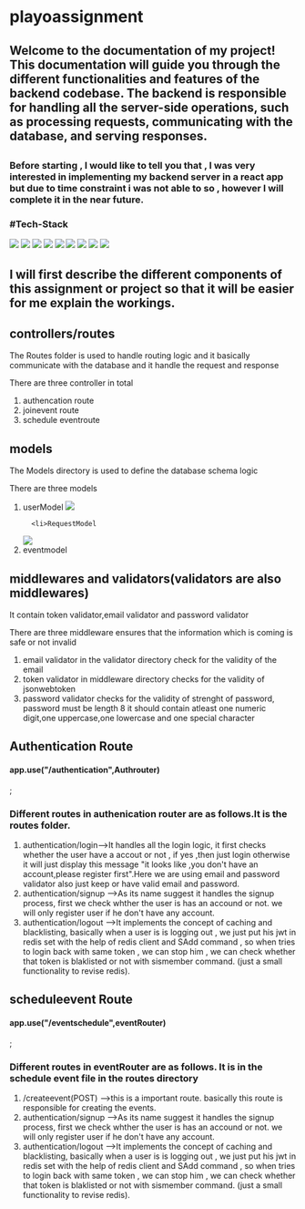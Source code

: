 # playoassignment
<h2>
Welcome to the documentation of my project! This documentation will guide you through the different functionalities and features of the backend codebase. The backend is responsible for handling all the server-side operations, such as processing requests, communicating with the database, and serving responses.
<h2>
<h3>Before starting , I would like to tell you that , I was very interested in implementing my backend server in a react app but due to time constraint i was not able to so , however I will complete it in the near future.<h3>

#Tech-Stack
  
  <div>  
  <img src = "https://img.shields.io/badge/mongodb-black?style=for-the-badge&logo=mongodb&logoColor=green" />
  <img src = "https://img.shields.io/badge/nodejs-black?style=for-the-badge&logo=nodejs&logoColor=green" />
  <img src = "https://img.shields.io/badge/express-black?style=for-the-badge&logo=expressjs&logoColor=white" />
  <img src = "https://img.shields.io/badge/mongoose-black?style=for-the-badge&logo=mongoose&logoColor=green" />
  <img src = "https://img.shields.io/badge/redis-red?style=for-the-badge&logo=redis&logoColor=white" />
  <img src = "https://img.shields.io/badge/jsonwebtoken-black?style=for-the-badge&logo=jsonwebtoken&logoColor=white" />
  <img src = "https://img.shields.io/badge/postman-white?style=for-the-badge&logo=postman&logoColor=black" />
  <img src = "https://img.shields.io/badge/pbdkf2-black?style=for-the-badge&logo=pbdkf2&logoColor=white" />
  <img src = "https://img.shields.io/badge/node-cron-black?style=for-the-badge&logo=node-cron&logoColor=white" />
  </div>

  <h2>
  I will first describe the different components of this assignment or project so that it will be easier for me explain the workings.
  </h2>
  
  <h2>controllers/routes </h2>
  
  
  
  <p>The Routes folder is used to handle routing logic and it basically communicate with the database and it handle the request and response</p>
  <div>
    <p>There are three controller in total</p>  
    <ol>
      <li>authencation route</li>
      <li>joinevent route</li>
      <li>schedule eventroute</li>
    </ol>
  </div>
  
  <h2>models</h2>
  
  <p>The Models directory is used to define the database schema logic</p>
  <div>
    <p>There are three models</p>
    <ol>
      <li>userModel
 <img src = "https://user-images.githubusercontent.com/108891203/224583374-4b411c7d-df51-4885-b83b-f65e583bd3ee.png" />  
      </li>
      
      <li>RequestModel
 <img src = "https://user-images.githubusercontent.com/108891203/224583176-9e84a107-cff3-4b46-b3d0-ea819f9d1a82.png" />  
      </li>
      <li>eventmodel </li>
    </ol>
  </div>
  
  <h2>middlewares and validators(validators are also middlewares)</h2>
    <p>It contain token validator,email validator and password validator </p>
  <div>
    <p>There are three middleware ensures that the information which is coming is safe or not invalid</p>
    <ol>
      <li>email validator in the validator directory check for the validity of the email</li>
      <li>token validator in middleware directory checks for the validity of jsonwebtoken</li>
      <li>password validator checks for the validity of strenght of password, password must be length 8 it should contain atleast one numeric digit,one uppercase,one lowercase and one special character </li>
    </ol>
  </div>

  
  
  
  
  
  
  <div style:"text-align:"center">
 <h2>Authentication Route </h2>                                
 <h4>app.use("/authentication",Authrouter)</h4> ;                                
                              <h3>Different routes in authenication router are as follows.It is the routes folder.</h3>
 
<ol>
                              
 <li>
  authentication/login-->It handles all the login logic, it first checks whether the user have a accout or not , if yes ,then just login otherwise it will just display this message "it looks like ,you don't have an account,please register first".Here we are using email and password validator also just keep or have valid email and password.                     
</li>
   
<li>
authentication/signup -->As its name suggest it handles the signup process, first we check whther the user is has an accound or not. we will
only register user if he don't have any account.
</li>

<li>
authentication/logout -->It implements the concept of caching and blacklisting, basically when a user is is logging out , we just put his jwt
in redis set with the help of redis client and SAdd command , so when tries to login back with same token , we can stop him , we can check
whether that token is blaklisted or not with sismember command. (just a small functionality to revise redis). 
</li>
  
</ol>
                                 

</div>
  
  
  
  
  
  
  
  
  
<div style:"text-align:"center">
 <h2>scheduleevent Route </h2>                                
 <h4>app.use("/eventschedule",eventRouter)</h4> ;                                
 <h3>Different routes in eventRouter are as follows. It is in the schedule event file in the routes directory</h3>
 
<ol>
                              
 <li>
 /createevent(POST) -->this is a important route. basically this route is responsible for creating the events. 
                                              
</li>
   
<li>
authentication/signup -->As its name suggest it handles the signup process, first we check whther the user is has an accound or not. we will
only register user if he don't have any account.
</li>

<li>
authentication/logout -->It implements the concept of caching and blacklisting, basically when a user is is logging out , we just put his jwt
in redis set with the help of redis client and SAdd command , so when tries to login back with same token , we can stop him , we can check
whether that token is blaklisted or not with sismember command. (just a small functionality to revise redis). 
</li>
  
</ol>
                                 

</div>  
  
  
  
  
  
  
